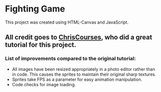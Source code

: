 # Fighting Game

This project was created using HTML-Canvas and JavaScript.


## All credit goes to [ChrisCourses](https://www.youtube.com/c/ChrisCourses), who did a great tutorial for this project.

### List of improvements compared to the original tutorial:
- All images have been resized appropriately in a photo editor rather than in code. This causes the sprites to maintain their original sharp textures.
- Sprites take FPS as a parameter for easy animation manipulation.
- Code checks for image loading.